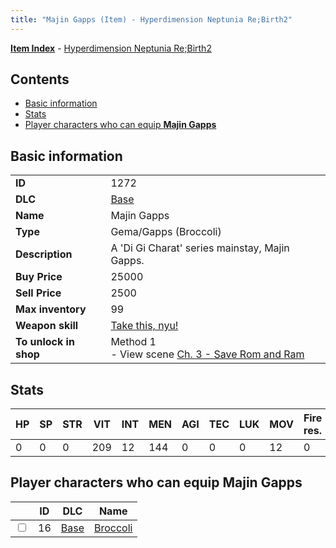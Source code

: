 ```yaml
---
title: "Majin Gapps (Item) - Hyperdimension Neptunia Re;Birth2"
---
```


[**Item Index**](/neptunia/rb2/item/index.html) - [Hyperdimension Neptunia Re;Birth2](/neptunia/rb2)

## Contents

- [Basic information](#basic-information)
- [Stats](#stats)
- [Player characters who can equip **Majin Gapps**](#player-characters-who-can-equip-majin-gapps)

## Basic information

|   |   |
| -- | -- |
| **ID** | 1272 |
| **DLC** | [Base](/neptunia/rb2/dlc/0-base.html) |
| **Name** | Majin Gapps |
| **Type** | Gema/Gapps (Broccoli) |
| **Description** | A 'Di Gi Charat' series mainstay, Majin Gapps. |
| **Buy Price** | 25000 |
| **Sell Price** | 2500 |
| **Max inventory** | 99 |
| **Weapon skill** | [Take this, nyu!](/neptunia/rb2/skill/0-1802-take-this-nyu.html) |
| **To unlock in shop** | Method 1<br />- View scene [Ch. 3 - Save Rom and Ram](/neptunia/rb2/scene/0-258-ch-3-save-rom-and-ram.html) |

## Stats

| HP | SP | STR | VIT | INT | MEN | AGI | TEC | LUK | MOV | Fire res. | Ice res. | Wind res. | Lightning res. |
| -- | -- | --- | --- | --- | --- | --- | --- | --- | --- | --------- | -------- | --------- | -------------- |
| 0 | 0 | 0 | 209 | 12 | 144 | 0 | 0 | 0 | 12 | 0 | 0 | 0 | 0 |

## Player characters who can equip **Majin Gapps**

|    | ID | DLC | Name |
| -- | -- | --- | ---- |
| <input type="checkbox" id="rb2-player-0-16" class="trackbox" /> | 16 | [Base](/neptunia/rb2/dlc/0-base.html) | [Broccoli](/neptunia/rb2/player/0-16-broccoli.html) |